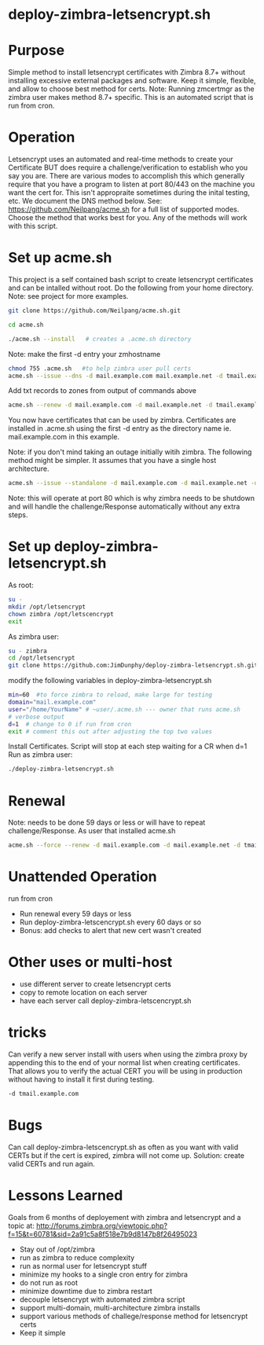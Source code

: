 # deploy-zimbra-letsencrypt.sh

# Purpose
Simple method to install letsencrypt certificates with Zimbra 8.7+ without installing excessive external packages and software. Keep it simple, flexible, and allow to choose best method for certs.  Note: Running zmcertmgr as the zimbra user makes method 8.7+ specific. This is an automated script that is run from cron.

# Operation
Letsencrypt uses an automated and real-time methods to create your Certificate BUT does require a challenge/verification to establish who you say you are. There are various modes to accomplish this which generally require that you have a program to listen at port 80/443 on the machine you want the cert for. This isn't appropraite sometimes during the inital testing, etc. We document the DNS method below. See: https://github.com/Neilpang/acme.sh for a full list of supported modes. Choose the method that works best for you. Any of the methods will work with this script.

# Set up acme.sh 
This project is a self contained bash script to create letsencrypt certificates and can be intalled without root.  Do the following from your home directory.
Note: see project for more examples.
```bash
git clone https://github.com/Neilpang/acme.sh.git
```
```bash
cd acme.sh
```
```bash
./acme.sh --install   # creates a .acme.sh directory
```
Note: make the first -d entry your zmhostname
```bash
chmod 755 .acme.sh   #to help zimbra user pull certs
acme.sh --issue --dns -d mail.example.com mail.example.net -d tmail.example.com
```
Add txt records to zones from output of commands above
```bash
acme.sh --renew -d mail.example.com -d mail.example.net -d tmail.example.com
```
You now have certificates that can be used by zimbra. Certificates are installed in .acme.sh using the first -d entry as the directory name ie. mail.example.com in this example.

Note: if you don't mind taking an outage initially witih zimbra. The following method might be simpler. It assumes that you have a single host architecture.
```bash
acme.sh --issue --standalone -d mail.example.com -d mail.example.net -d tmail.example.com
```
Note: this will operate at port 80 which is why zimbra needs to be shutdown and will handle the challenge/Response automatically without any extra steps.

# Set up  deploy-zimbra-letsencrypt.sh
As root:
```bash
su - 
mkdir /opt/letsencrypt
chown zimbra /opt/letscencrypt
exit
```
As zimbra user:
```bash
su - zimbra
cd /opt/letsencrypt
git clone https://github.com:JimDunphy/deploy-zimbra-letsencrypt.sh.git
```
modify the following variables in deploy-zimbra-letsencrypt.sh
```bash
min=60	#to force zimbra to reload, make large for testing 
domain="mail.example.com"
user="/home/YourName" # ~user/.acme.sh --- owner that runs acme.sh
# verbose output
d=1  # change to 0 if run from cron
exit # comment this out after adjusting the top two values
```
Install Certificates. Script will stop at each step waiting for a CR when d=1
Run as zimbra user:
```bash
./deploy-zimbra-letsencrypt.sh
```

# Renewal 
Note: needs to be done 59 days or less or will have to repeat challenge/Response.  As user that installed acme.sh
```bash
acme.sh --force --renew -d mail.example.com -d mail.example.net -d tmail.example.com
```

# Unattended Operation 
run from cron
- Run renewal every 59 days or less 
- Run deploy-zimbra-letscencrypt.sh every 60 days or so
- Bonus: add checks to alert that new cert wasn't created

# Other uses or multi-host
- use different server to create letsencrypt certs
- copy to remote location on each server
- have each server call deploy-zimbra-letscencrypt.sh

# tricks
Can verify a new server install with users when using the zimbra proxy by appending this to the end of your normal list when creating certificates. That allows you to verify the actual CERT you will be using in production without having to install it first during testing.
```bash
-d tmail.example.com
```

# Bugs
Can call deploy-zimbra-letscencrypt.sh as often as you want with valid CERTs but if the cert is expired, zimbra will not come up. Solution: create valid CERTs and run again.

# Lessons Learned
Goals from 6 months of deployement with zimbra and letsencrypt and a topic at:
http://forums.zimbra.org/viewtopic.php?f=15&t=60781&sid=2a91c5a8f518e7b9d8147b8f26495023
- Stay out of /opt/zimbra 
- run as zimbra to reduce complexity
- run as normal user for letsencrypt stuff
- minimize my hooks to a single cron entry for zimbra
- do not run as root
- minimize downtime due to zimbra restart
- decouple letsencrypt with automated zimbra script
- support multi-domain, multi-architecture zimbra installs
- support various methods of challege/response method for letsencrypt certs
- Keep it simple

